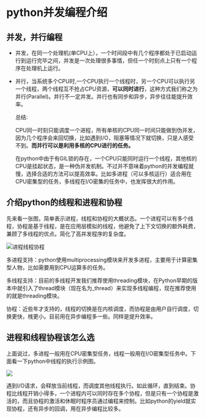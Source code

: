 # python并发编程介绍

## 并发，并行编程

* 并发，在同一个处理机(单CPU上），一个时间段中有几个程序都处于已启动运行到运行完毕之间，并发是一次处理很多事情，但任一个时刻点上只有一个程序在处理机上运行。

* 并行，当系统多个CPU时,一个CPU执行一个线程时，另一个CPU可以执行另一个线程，两个线程互不抢占CPU资源，**可以同时进行**，这种方式我们称之为并行(Parallel)。并行不一定并发。并行也有同步和异步，异步往往能提升效率。

  总结:

  CPU同一时刻只能调度一个进程，所有单核的CPU同一时间只能做到伪并发，因为几个程序会来回切换，比如遇到I/O，阻塞等情况下就切换，只是人感受不到。**而并行可以是利用多核的CPU进行的任务。**

  在python中由于有GIL锁的存在，一个CPU只能同时运行一个线程，其他核的CPU是挂起状态，是一种伪并发机制。不过并不意味着python的并发编程就慢，选择合适的方法可以提高效率。比如多进程（可以多核运行）适合用在CPU密集型的任务，多线程在I/O密集的任务中，也发挥很大的作用。

  

## 介绍python的线程和进程和协程

先来看一张图，简单表示进程，线程和协程的大概状态。一个进程可以有多个线程，协程是基于线程，是在应用层模拟的线程，他避免了上下文切换的额外耗费，兼顾了多线程的优点。简化了高并发程序的复杂度。

![进程线程协程](\img\进程线程协程.jpg)

多进程支持：python使用multiprocessing模块来开发多进程，主要用于计算密集型人物，比如需要用到CPU运算多的任务。

多线程支持：目前的多线程开发我们推荐使用threading模块，在Python早期的版本中就引入了thread模块（现在名为_thread）来实现多线程编程，现在推荐使用的就是threading模块。

协程：近些年才支持的，线程的切换是在内核调度，而协程是由用户自行调度，切换更快，桟更小。目前用在异步编程多一些。同样是提升效率。

## 进程和线程协程该怎么选

上面说过，多进程一般用在CPU密集型任务，线程一般用在I/O密集型任务中。下面看一下python中线程的执行示例图。

![](\img\164431n4zkzuz34ua30ow4.jpg)

遇到I/O请求，会释放当前线程，而调度其他线程执行。如此循环，直到结束。协程比线程开销小得多，一个进程内可以同时存在多个协程，但是只有一个协程是激活的，而且协程的激活和休眠时程序员通过编程来控制。比如python的yield就实现协程，还有异步的回调，用在异步编程比较多。